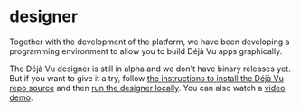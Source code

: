 ---
---

# designer

Together with the development of the platform, we have
been developing a programming environment to
allow you to build Déjà Vu apps graphically.

The Déjà Vu designer is still in alpha and we don't
have binary releases yet. But if you
want to give it a try, follow
[the instructions to install the Déjà Vu
repo source](https://github.com/deja-vu-platform/deja-vu#contributing)
and then [run the designer locally](https://github.com/deja-vu-platform/deja-vu/tree/master/designer#development).
You can also watch a [video demo](https://youtu.be/10IexBI5v-A).
